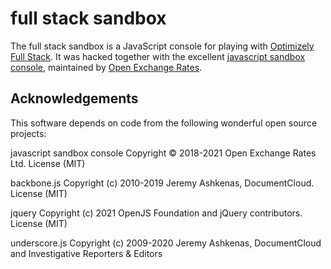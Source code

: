 # full stack sandbox

The full stack sandbox is a JavaScript console for playing with [Optimizely Full Stack](https://www.optimizely.com/platform/full-stack/). It was hacked together with the excellent [javascript sandbox console](https://github.com/openexchangerates/javascript-sandbox-console), maintained by [Open Exchange Rates](https://openexchangerates.org/).

## Acknowledgements
This software depends on code from the following wonderful open source projects:

javascript sandbox console
Copyright © 2018-2021 Open Exchange Rates Ltd. License (MIT)

backbone.js
Copyright (c) 2010-2019 Jeremy Ashkenas, DocumentCloud. License (MIT)

jquery
Copyright (c) 2021 OpenJS Foundation and jQuery contributors. License (MIT)

underscore.js
Copyright (c) 2009-2020 Jeremy Ashkenas, DocumentCloud and Investigative
Reporters & Editors